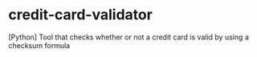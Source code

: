 # credit-card-validator
[Python] Tool that checks whether or not a credit card is valid by using a checksum formula
